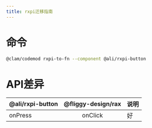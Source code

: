 ```yaml
---
title: rxpi迁移指南
---
```


# 命令
```bash
@clam/codemod rxpi-to-fn --component @ali/rxpi-button
```

# API差异

|@ali/rxpi-button|@fliggy-design/rax|说明|
|---|:---:|---|
|onPress|onClick|好|